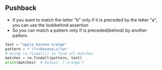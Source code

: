 ## Pushback
- if you want to match the letter "b" only if it is preceded by the letter "a", you can use the lookbehind assertion
- So you can match a pattern only if is preceded(behind) by another pattern.

```python
text = "apple banana orange"
pattern = r'(?<=banana\s)\w+'
# Using re.findall() to find all matches
matches = re.findall(pattern, text)
print(matches)  # Output: ['orange']

